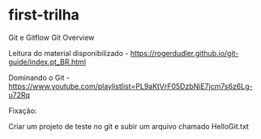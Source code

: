 # first-trilha

Git e Gitflow
Git
Overview  

Leitura do material disponibilizado - https://rogerdudler.github.io/git-guide/index.pt_BR.html   

Dominando o Git - https://www.youtube.com/playlistlist=PL9aKtVrF05DzbNiE7jcm7s6z6Lg-u72Rq   

Fixação: 

Criar um projeto de teste no git e subir um arquivo chamado HelloGit.txt 
